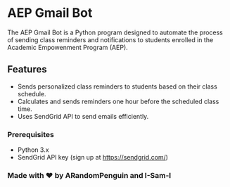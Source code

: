 # AEP Gmail Bot

The AEP Gmail Bot is a Python program designed to automate the process of sending class reminders and notifications to students enrolled in the Academic Empowenment Program (AEP).

## Features

- Sends personalized class reminders to students based on their class schedule.
- Calculates and sends reminders one hour before the scheduled class time.
- Uses SendGrid API to send emails efficiently.


### Prerequisites

- Python 3.x
- SendGrid API key (sign up at https://sendgrid.com/)

### Made with :heart: by ARandomPenguin and I-Sam-I 